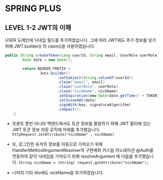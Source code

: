 # SPRING PLUS
## LEVEL 1-2 JWT의 이해
USER 도메인에 닉네임 필드를 추가하였습니다. 그에 따라 JWT에도 추가 정보를 넣기 위해 JWT.builder() 의 claim()을 사용하였습니다.

```java
public String createToken(Long userId, String email, UserRole userRole, String nickName) {
        Date date = new Date();

        return BEARER_PREFIX +
                Jwts.builder()
                        .setSubject(String.valueOf(userId))
                        .claim("email", email)
                        .claim("userRole", userRole)
                        .claim("nickName", nickName)
                        .setExpiration(new Date(date.getTime() + TOKEN_TIME))
                        .setIssuedAt(date) 
                        .signWith(key, signatureAlgorithm) 
                        .compact();
    }
```

- 프론트 뿐만 아니라 백엔드에서도 토큰 정보를 활용하기 위해 JWT 필터에 있는 JWT 토큰 정보 저장 로직에 아래를 추가했습니다.
```httpRequest.setAttribute("nickName" , nickName)```

- 또, 로그인한 유저의 정보를 자동으로 가져오기 위해 HandlerMethodArgumentResolver의 구현체와 커스텀 어노테이션 @Auth를 연동하여 같이 닉네임을 가져오기 위해 resolveArgument 에 다음을 추가했습니다.
   ```String nickName = (String) request.getAttribute("nickName");```

- 나머지 기타 dto에도 nickName을 추가하였습니다.




